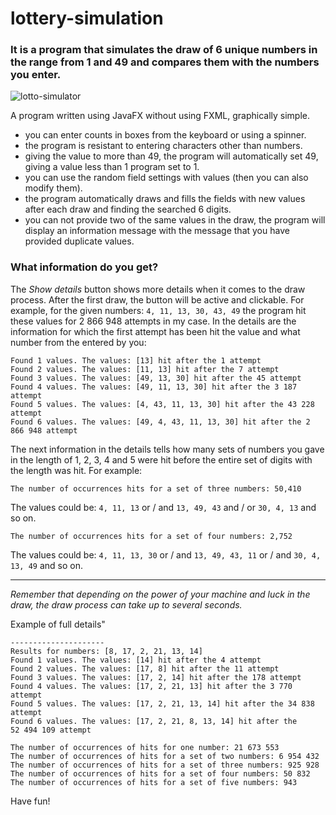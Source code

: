 # lottery-simulation
### It is a program that simulates the draw of 6 unique numbers in the range from **1 and 49** and compares them with the numbers you enter.
![lotto-simulator](https://user-images.githubusercontent.com/26818304/52859447-080efc80-312d-11e9-90e1-3d616da76deb.png)
 
A program written using JavaFX without using FXML, graphically simple. 

* you can enter counts in boxes from the keyboard or using a spinner. 
* the program is resistant to entering characters other than numbers. 
* giving the value to more than 49, the program will automatically set 49, giving a value less than 1 program set to 1. 
* you can use the random field settings with values (then you can also modify them). 
* the program automatically draws and fills the fields with new values after each draw and finding the searched 6 digits. 
* you can not provide two of the same values in the draw, the program will display an information message with the message that you have provided duplicate values.

### What information do you get?

The _Show details_ button shows more details when it comes to the draw process. After the first draw, the button will be active and clickable.
For example, for the given numbers: `4, 11, 13, 30, 43, 49` the program hit these values for 2 866 948 attempts in my case.
In the details are the information for which the first attempt has been hit the value and what number from the entered by you:
```
Found 1 values. The values: [13] hit after the 1 attempt
Found 2 values. The values: [11, 13] hit after the 7 attempt
Found 3 values. The values: [49, 13, 30] hit after the 45 attempt
Found 4 values. The values: [49, 11, 13, 30] hit after the 3 187 attempt
Found 5 values. The values: [4, 43, 11, 13, 30] hit after the 43 228 attempt
Found 6 values. The values: [49, 4, 43, 11, 13, 30] hit after the 2 866 948 attempt
```

The next information in the details tells how many sets of numbers you gave in the length of 1, 2, 3, 4 and 5 were hit before the entire set of digits with the length was hit. For example:


`The number of occurrences hits for a set of three numbers: 50,410`

The values could be: `4, 11, 13` or / and `13, 49, 43` and / or `30, 4, 13` and so on.


`The number of occurrences hits for a set of four numbers: 2,752`

The values could be: `4, 11, 13, 30` or / and `13, 49, 43, 11` or / and `30, 4, 13, 49` and so on.

---
_Remember that depending on the power of your machine and luck in the draw, the draw process can take up to several seconds._

Example of full details"
```$xslt
---------------------
Results for numbers: [8, 17, 2, 21, 13, 14]
Found 1 values. The values: [14] hit after the 4 attempt
Found 2 values. The values: [17, 8] hit after the 11 attempt
Found 3 values. The values: [17, 2, 14] hit after the 178 attempt
Found 4 values. The values: [17, 2, 21, 13] hit after the 3 770 attempt
Found 5 values. The values: [17, 2, 21, 13, 14] hit after the 34 838 attempt
Found 6 values. The values: [17, 2, 21, 8, 13, 14] hit after the 52 494 109 attempt

The number of occurrences of hits for one number: 21 673 553
The number of occurrences of hits for a set of two numbers: 6 954 432
The number of occurrences of hits for a set of three numbers: 925 928
The number of occurrences of hits for a set of four numbers: 50 832
The number of occurrences of hits for a set of five numbers: 943
``` 

Have fun!
